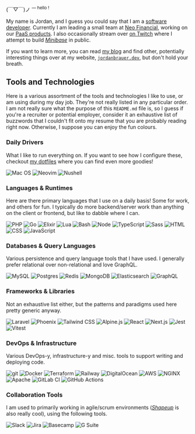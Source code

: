 (￣▽￣)ノ <sup>— hello !</sup>

My name is Jordan, and I guess you could say that I am a [software developer](https://etiennefd.substack.com/p/common-tech-jobs-described-as-cabals). Currently I am leading a small team at [Neo Financial](https://www.neofinancial.com/), working on our [PaaS products](https://www.neofinancial.com/for-business/platform-as-a-service). I also occasionally stream over [on Twitch](https://www.twitch.tv/jordanbrauer) where I attempt to build [_Minibase_](https://www.minibase.art) in public.

If you want to learn more, you can read [my blog](https://blog.jordanbrauer.dev) and find other, potentially interesting things over at my website, [`jordanbrauer.dev`](https://www.jordanbrauer.dev), but don't hold your breath.

## Tools and Technologies

Here is a various assortment of the tools and technologies I like to use, or am using during my day job. They're not really listed in any particular order. I am not really sure what the purpose of this `README.md` file is, so I guess if you're a recruiter or potential employer, consider it an exhaustive list of buzzwords that I couldn't fit onto my resume that you are probably reading right now. Otherwise, I suppose you can enjoy the fun colours.

### Daily Drivers

What I like to run everything on. If you want to see how I configure these, checkout [my dotfiles](https://github.com/jordanbrauer/dotfiles) where you can find even more goodies!

![Mac OS](https://img.shields.io/badge/OS-Mac-informational?style=flat-square&logo=apple&logoColor=white&color=999999)
![Neovim](https://img.shields.io/badge/Editor-Neovim-informational?style=flat-square&logo=neovim&logoColor=white&color=57A143)
![Nushell](https://img.shields.io/badge/Shell-Nu-informational?style=flat-square&logo=powershell&logoColor=white&color=3aa675)

### Languages & Runtimes

Here are there primary languages that I use on a daily basis! Some for work, and others for fun. I typically do more backend/server work than anything on the client or frontend, but like to dabble where I can.

![PHP](https://img.shields.io/badge/Language-PHP-informational?style=flat-square&logo=php&logoColor=white&color=787CB5)
![Go](https://img.shields.io/badge/Language-Go-informational?style=flat-square&logo=go&logoColor=white&color=29BEB0)
![Elixir](https://img.shields.io/badge/Language-Elixir-informational?style=flat-square&logo=elixir&logoColor=white&color=4B275F)
![Lua](https://img.shields.io/badge/Scripting-Lua-informational?style=flat-square&logo=lua&logoColor=white&color=2C2D72)
![Bash](https://img.shields.io/badge/Scripting-Bash-informational?style=flat-square&logo=gnu-bash&logoColor=white&color=4EAA25)
![Node](https://img.shields.io/badge/Runtime-Node-informational?style=flat-square&logo=node.js&logoColor=white&color=339933)
![TypeScript](https://img.shields.io/badge/Language-TypeScript-informational?style=flat-square&logo=typescript&logoColor=white&color=007ACC)
![Sass](https://img.shields.io/badge/Language-SCSS-informational?style=flat-square&logo=sass&logoColor=white&color=CC6699)
![HTML](https://img.shields.io/badge/Markup-HTML-informational?style=flat-square&logo=html5&logoColor=white&color=E34F26)
![CSS](https://img.shields.io/badge/Language-CSS-informational?style=flat-square&logo=css3&logoColor=white&color=1572B6)
![JavaScript](https://img.shields.io/badge/Language-JavaScript-informational?style=flat-square&logo=javascript&logoColor=white&color=F0DB4F)

### Databases & Query Languages

Various persistence and query language tools that I have used. I generally prefer relational over non-relational and love GraphQL.

![MySQL](https://img.shields.io/badge/Storage-MySQL-informational?style=flat-square&logo=mysql&logoColor=white&color=4479A1)
![Postgres](https://img.shields.io/badge/Storage-PostgreSQL-informational?style=flat-square&logo=postgresql&logoColor=white&color=4169E1)
![Redis](https://img.shields.io/badge/Cache-Redis-informational?style=flat-square&logo=redis&logoColor=white&color=DC382D)
![MongoDB](https://img.shields.io/badge/Storage-MongoDB-informational?style=flat-square&logo=mongodb&logoColor=white&color=47A248)
![Elasticsearch](https://img.shields.io/badge/Storage-Elasticsearch-informational?style=flat-square&logo=elasticsearch&logoColor=white&color=005571)
![GraphQL](https://img.shields.io/badge/Query%20Language-GraphQL-informational?style=flat-square&logo=graphql&logoColor=white&color=E10098)

### Frameworks & Libraries

Not an exhaustive list either, but the patterns and paradigms used here pretty generic anyway.

![Laravel](https://img.shields.io/badge/Framework-Laravel-informational?style=flat-square&logo=laravel&logoColor=white&color=FF2D20)
![Phoenix](https://img.shields.io/badge/Framework-Phoenix-informational?style=flat-square&logo=elixir&logoColor=white&color=ff6f61)
![Tailwind CSS](https://img.shields.io/badge/Library-Tailwind-informational?style=flat-square&logo=tailwind-css&logoColor=white&color=06B6D4)
![Alpine.js](https://img.shields.io/badge/Library-Alpine.js-informational?style=flat-square&logo=alpine.js&logoColor=white&color=8BC0D0)
![React](https://img.shields.io/badge/Library-React-informational?style=flat-square&logo=react&logoColor=white&color=61DAFB)
![Next.js](https://img.shields.io/badge/Framework-Next.js-informational?style=flat-square&logo=next.js&logoColor=white&color=000000)
![Jest](https://img.shields.io/badge/Testing-Jest-informational?style=flat-square&logo=jest&logoColor=white&color=C21325)
![Vitest](https://img.shields.io/badge/Testing-Vitest-informational?style=flat-square&logo=vitest&logoColor=white&color=6E9F18)
<!-- ![Symfony](https://img.shields.io/badge/Framework-Symfony-informational?style=flat-square&logo=symfony&logoColor=white&color=000000) -->

### DevOps & Infrastructure

Various DevOps-y, infrastructure-y and misc. tools to support writing and deploying code.

![git](https://img.shields.io/badge/Tools-git-informational?style=flat-square&logo=git&logoColor=white&color=F05032)
![Docker](https://img.shields.io/badge/Containers-Docker-informational?style=flat-square&logo=docker&logoColor=white&color=2496ED)
![Terraform](https://img.shields.io/badge/Infra-Terraform-informational?style=flat-square&logo=terraform&logoColor=white&color=7B42BC)
![Railway](https://img.shields.io/badge/Cloud-Railway-informational?style=flat-square&logo=railway&logoColor=white&color=0B0D0E)
![DigitalOcean](https://img.shields.io/badge/Cloud-DigitalOcean-informational?style=flat-square&logo=digitalocean&logoColor=white&color=0080FF)
![AWS](https://img.shields.io/badge/Cloud-AWS-informational?style=flat-square&logo=amazon-aws&logoColor=white&color=232F3E)
![NGINX](https://img.shields.io/badge/Server-NGINX-informational?style=flat-square&logo=nginx&logoColor=white&color=269539)
![Apache](https://img.shields.io/badge/Server-Apache-informational?style=flat-square&logo=apache&logoColor=white&color=D22128)
![GitLab CI](https://img.shields.io/badge/CI%2FCD-GitLab%20CI-informational?style=flat-square&logo=gitlab&logoColor=white&color=FC6D26)
![GitHub Actions](https://img.shields.io/badge/CI%2FCD-GitHub%20Actions-informational?style=flat-square&logo=github&logoColor=white&color=2088FF)
<!-- ![Kubernetes](https://img.shields.io/badge/Tools-Kubernetes-informational?style=flat-square&logo=kubernetes&logoColor=white&color=326CE5) -->
<!-- ![Make](https://img.shields.io/badge/Tools-Make-informational?style=flat-square&logo=cmake&logoColor=white&color=064F8C) -->
<!-- ![Insomnia](https://img.shields.io/badge/Tools-Insomnia-informational?style=flat-square&logo=insomnia&logoColor=white&color=5849BE) -->
<!-- ![GIMP](https://img.shields.io/badge/Tools-GIMP-informational?style=flat-square&logo=gimp&logoColor=white&color=5C5543) -->

### Collaboration Tools

I am used to primarily working in agile/scrum environments ([_Shapeup_](https://basecamp.com/shapeup) is also really cool), using the following tools.

![Slack](https://img.shields.io/badge/Chat-Slack-informational?style=flat-square&logo=slack&logoColor=white&color=4A154B)
![Jira](https://img.shields.io/badge/Projects-Jira-informational?style=flat-square&logo=jira-software&logoColor=white&color=0052CC)
![Basecamp](https://img.shields.io/badge/Projects-Basecamp-informational?style=flat-square&logo=basecamp&logoColor=white&color=1D2D35)
![G Suite](https://img.shields.io/badge/Teams-Google-informational?style=flat-square&logo=google&logoColor=white&color=4285F4)
